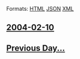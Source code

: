 
Formats: [HTML](2004/02/10/index.html)  [JSON](2004/02/10/index.json)  [XML](2004/02/10/index.xml)  

## [2004-02-10](/news/2004/02/10/index.md)

## [Previous Day...](/news/2004/02/9/index.md)

